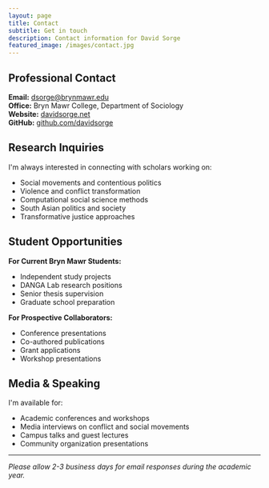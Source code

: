 ```yaml
---
layout: page
title: Contact
subtitle: Get in touch
description: Contact information for David Sorge
featured_image: /images/contact.jpg
---
```


## Professional Contact

**Email:** dsorge@brynmawr.edu  
**Office:** Bryn Mawr College, Department of Sociology  
**Website:** [davidsorge.net](https://davidsorge.net)  
**GitHub:** [github.com/davidsorge](https://github.com/davidsorge)

## Research Inquiries

I'm always interested in connecting with scholars working on:

- Social movements and contentious politics
- Violence and conflict transformation
- Computational social science methods
- South Asian politics and society
- Transformative justice approaches

## Student Opportunities

**For Current Bryn Mawr Students:**
- Independent study projects
- DANGA Lab research positions
- Senior thesis supervision
- Graduate school preparation

**For Prospective Collaborators:**
- Conference presentations
- Co-authored publications
- Grant applications
- Workshop presentations

## Media & Speaking

I'm available for:
- Academic conferences and workshops
- Media interviews on conflict and social movements
- Campus talks and guest lectures
- Community organization presentations

---

*Please allow 2-3 business days for email responses during the academic year.*
